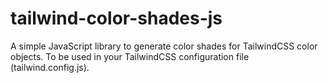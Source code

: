 # tailwind-color-shades-js
A simple JavaScript library to generate color shades for TailwindCSS color objects. To be used in your TailwindCSS configuration file (tailwind.config.js).
